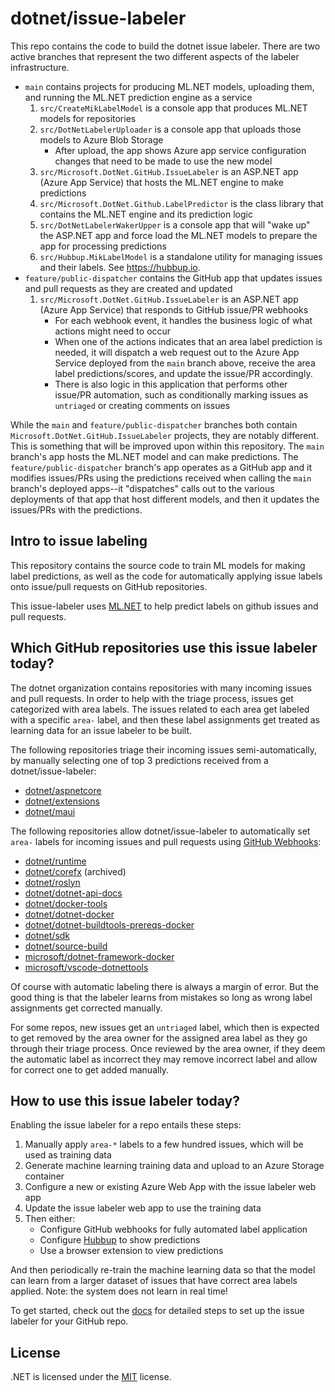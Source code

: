 # dotnet/issue-labeler

This repo contains the code to build the dotnet issue labeler. There are two active branches that represent the two different aspects of the labeler infrastructure.

- `main` contains projects for producing ML.NET models, uploading them, and running the ML.NET prediction engine as a service
   1. `src/CreateMikLabelModel` is a console app that produces ML.NET models for repositories
   2. `src/DotNetLabelerUploader` is a console app that uploads those models to Azure Blob Storage
      - After upload, the app shows Azure app service configuration changes that need to be made to use the new model
   3. `src/Microsoft.DotNet.GitHub.IssueLabeler` is an ASP.NET app (Azure App Service) that hosts the ML.NET engine to make predictions
   4. `src/Microsoft.DotNet.Github.LabelPredictor` is the class library that contains the ML.NET engine and its prediction logic
   5. `src/DotNetLabelerWakerUpper` is a console app that will "wake up" the ASP.NET app and force load the ML.NET models to prepare the app for processing predictions
   6. `src/Hubbup.MikLabelModel` is a standalone utility for managing issues and their labels. See https://hubbup.io.
- `feature/public-dispatcher` contains the GitHub app that updates issues and pull requests as they are created and updated
   1. `src/Microsoft.DotNet.GitHub.IssueLabeler` is an ASP.NET app (Azure App Service) that responds to GitHub issue/PR webhooks
      - For each webhook event, it handles the business logic of what actions might need to occur
      - When one of the actions indicates that an area label prediction is needed, it will dispatch a web request out to the Azure App Service deployed from the `main` branch above, receive the area label predictions/scores, and update the issue/PR accordingly.
      - There is also logic in this application that performs other issue/PR automation, such as conditionally marking issues as `untriaged` or creating comments on issues

While the `main` and `feature/public-dispatcher` branches both contain `Microsoft.DotNet.GitHub.IssueLabeler` projects, they are notably different. This is something that will be improved upon within this repository. The `main` branch's app hosts the ML.NET model and can make predictions. The `feature/public-dispatcher` branch's app operates as a GitHub app and it modifies issues/PRs using the predictions received when calling the `main` branch's deployed apps--it "dispatches" calls out to the various deployments of that app that host different models, and then it updates the issues/PRs with the predictions.

## Intro to issue labeling

This repository contains the source code to train ML models for making label predictions, as well as the code for automatically applying issue labels onto issue/pull requests on GitHub repositories.

This issue-labeler uses [ML.NET](https://github.com/dotnet/machinelearning) to help predict labels on github issues and pull requests. 

## Which GitHub repositories use this issue labeler today?

The dotnet organization contains repositories with many incoming issues and pull requests. In order to help with the triage process, issues get categorized with area labels. The issues related to each area get labeled with a specific `area-` label, and then these label assignments get treated as learning data for an issue labeler to be built. 

The following repositories triage their incoming issues semi-automatically, by manually selecting one of top 3 predictions received from a dotnet/issue-labeler:

* [dotnet/aspnetcore](https://github.com/dotnet/aspnetcore)
* [dotnet/extensions](https://github.com/dotnet/extensions)
* [dotnet/maui](https://github.com/dotnet/maui)

The following repositories allow dotnet/issue-labeler to automatically set `area-` labels for incoming issues and pull requests using [GitHub Webhooks](https://docs.github.com/en/get-started/customizing-your-github-workflow/exploring-integrations/about-webhooks):

* [dotnet/runtime](https://github.com/dotnet/runtime)
* [dotnet/corefx](https://github.com/dotnet/corefx) (archived)
* [dotnet/roslyn](https://github.com/dotnet/roslyn)
* [dotnet/dotnet-api-docs](https://github.com/dotnet/dotnet-api-docs)
* [dotnet/docker-tools](https://github.com/dotnet/docker-tools)
* [dotnet/dotnet-docker](https://github.com/dotnet/dotnet-docker)
* [dotnet/dotnet-buildtools-prereqs-docker](https://github.com/dotnet/dotnet-buildtools-prereqs-docker)
* [dotnet/sdk](https://github.com/dotnet/sdk)
* [dotnet/source-build](https://github.com/dotnet/source-build)
* [microsoft/dotnet-framework-docker](https://github.com/microsoft/dotnet-framework-docker)
* [microsoft/vscode-dotnettools](https://github.com/microsoft/vscode-dotnettools)

Of course with automatic labeling there is always a margin of error. But the good thing is that the labeler learns from mistakes so long as wrong label assignments get corrected manually.

For some repos, new issues get an `untriaged` label, which then is expected to get removed by the area owner for the assigned area label as they go through their triage process. Once reviewed by the area owner, if they deem the automatic label as incorrect they may remove incorrect label and allow for correct one to get added manually.

## How to use this issue labeler today?

Enabling the issue labeler for a repo entails these steps:

1. Manually apply `area-*` labels to a few hundred issues, which will be used as training data
1. Generate machine learning training data and upload to an Azure Storage container
1. Configure a new or existing Azure Web App with the issue labeler web app
1. Update the issue labeler web app to use the training data
1. Then either:
   * Configure GitHub webhooks for fully automated label application
   * Configure [Hubbup](https://hubbup.io/) to show predictions
   * Use a browser extension to view predictions

And then periodically re-train the machine learning data so that the model can learn from a larger dataset of issues that have correct area labels applied. Note: the system does not learn in real time!

To get started, check out the [docs](Documentation/) for detailed steps to set up the issue labeler for your GitHub repo.

## License

.NET is licensed under the [MIT](LICENSE.TXT) license.

